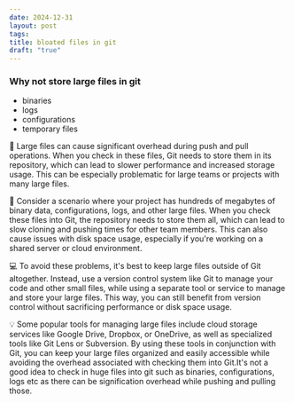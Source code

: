 ```yaml
---
date: 2024-12-31
layout: post
tags: 
title: bloated files in git
draft: "true"
---
```

### Why not store large files in git
- binaries
- logs
- configurations
- temporary files

📝 Large files can cause significant overhead during push and pull operations. When you check in these files, Git needs to store them in its repository, which can lead to slower performance and increased storage usage. This can be especially problematic for large teams or projects with many large files.

🤔 Consider a scenario where your project has hundreds of megabytes of binary data, configurations, logs, and other large files. When you check these files into Git, the repository needs to store them all, which can lead to slow cloning and pushing times for other team members. This can also cause issues with disk space usage, especially if you're working on a shared server or cloud environment.

💻 To avoid these problems, it's best to keep large files outside of Git altogether. Instead, use a version control system like Git to manage your code and other small files, while using a separate tool or service to manage and store your large files. This way, you can still benefit from version control without sacrificing performance or disk space usage.

💡 Some popular tools for managing large files include cloud storage services like Google Drive, Dropbox, or OneDrive, as well as specialized tools like Git Lens or Subversion. By using these tools in conjunction with Git, you can keep your large files organized and easily accessible while avoiding the overhead associated with checking them into Git.️️️️️It's not a good idea to check in huge files into git such as binaries, configurations, logs etc as there can be signification overhead while pushing and pulling those.️️


